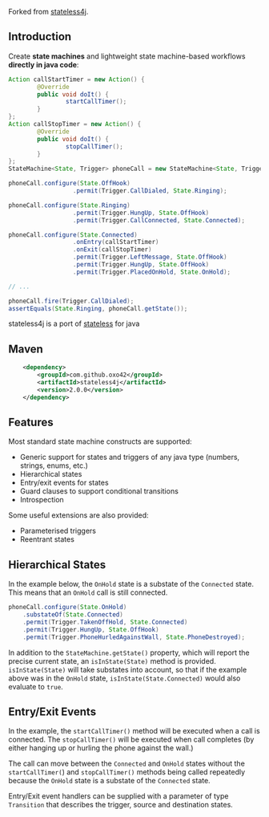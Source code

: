 Forked from [stateless4j](https://code.google.com/p/stateless4j/).

## Introduction ##
Create **state machines** and lightweight state machine-based workflows **directly in java code**:

```java
Action callStartTimer = new Action() {
        @Override
        public void doIt() {
                startCallTimer();
        }
};
Action callStopTimer = new Action() {
        @Override
        public void doIt() {
                stopCallTimer();
        }
};
StateMachine<State, Trigger> phoneCall = new StateMachine<State, Trigger>(State.OffHook);

phoneCall.configure(State.OffHook)
                  .permit(Trigger.CallDialed, State.Ringing);

phoneCall.configure(State.Ringing)
                  .permit(Trigger.HungUp, State.OffHook)
                  .permit(Trigger.CallConnected, State.Connected);

phoneCall.configure(State.Connected)
                  .onEntry(callStartTimer)
                  .onExit(callStopTimer)
                  .permit(Trigger.LeftMessage, State.OffHook)
                  .permit(Trigger.HungUp, State.OffHook)
                  .permit(Trigger.PlacedOnHold, State.OnHold);

// ...

phoneCall.fire(Trigger.CallDialed);
assertEquals(State.Ringing, phoneCall.getState());
```

stateless4j is a port of [stateless](http://code.google.com/p/stateless/) for java

## Maven ##
```xml
    <dependency>
        <groupId>com.github.oxo42</groupId>
        <artifactId>stateless4j</artifactId>
        <version>2.0.0</version>
    </dependency>
```

## Features ##
Most standard state machine constructs are supported:

* Generic support for states and triggers of any java type (numbers, strings, enums, etc.)
* Hierarchical states
* Entry/exit events for states
* Guard clauses to support conditional transitions
* Introspection


Some useful extensions are also provided:
* Parameterised triggers
* Reentrant states


## Hierarchical States ##
In the example below, the `OnHold` state is a substate of the `Connected` state. This means that an `OnHold` call is
still connected.

```java
phoneCall.configure(State.OnHold)
    .substateOf(State.Connected)
    .permit(Trigger.TakenOffHold, State.Connected)
    .permit(Trigger.HungUp, State.OffHook)
    .permit(Trigger.PhoneHurledAgainstWall, State.PhoneDestroyed);
```

In addition to the `StateMachine.getState()` property, which will report the precise current state, an `isInState(State)`
method is provided. `isInState(State)` will take substates into account, so that if the example above was in the
`OnHold` state, `isInState(State.Connected)` would also evaluate to `true`.

## Entry/Exit Events ##
In the example, the `startCallTimer()` method will be executed when a call is connected. The `stopCallTimer()` will be
executed when call completes (by either hanging up or hurling the phone against the wall.)

The call can move between the `Connected` and `OnHold` states without the `startCallTimer(`) and `stopCallTimer()`
methods being called repeatedly because the `OnHold` state is a substate of the `Connected` state.

Entry/Exit event handlers can be supplied with a parameter of type `Transition` that describes the trigger,
source and destination states.